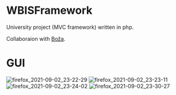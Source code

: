 # WBISFramework

University project (MVC framework) written in php.

Collaboraion with [Boža](https://github.com/BozidarM).

# GUI

![firefox_2021-09-02_23-22-29](https://user-images.githubusercontent.com/82712969/131919073-0b6b1f66-0b77-467b-94ba-cbb538d0fe45.png)
![firefox_2021-09-02_23-23-11](https://user-images.githubusercontent.com/82712969/131919077-6996a037-cdc3-472d-9dae-bb4076f61747.png)
![firefox_2021-09-02_23-24-02](https://user-images.githubusercontent.com/82712969/131919085-58283bce-eff7-46a7-a36a-a6d765bf96bf.png)
![firefox_2021-09-02_23-30-27](https://user-images.githubusercontent.com/82712969/131919087-bc3dbaaa-fbb9-4138-9592-451d406bc140.png)

